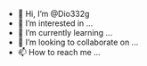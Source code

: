 - 👋 Hi, I’m @Dio332g
- 👀 I’m interested in ...
- 🌱 I’m currently learning ...
- 💞️ I’m looking to collaborate on ...
- 📫 How to reach me ...

<!---
Dio332g/Dio332g is a ✨ special ✨ repository because its `README.md` (this file) appears on your GitHub profile.
You can click the Preview link to take a look at your changes.
--->
